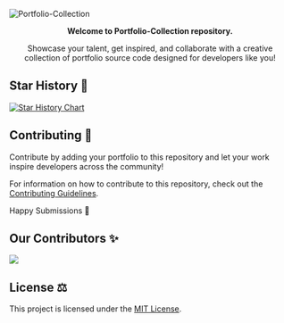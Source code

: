 ![Portfolio-Collection](https://socialify.git.ci/avinash201199/Portfolio-Collection/image?font=Jost&forks=1&issues=1&name=1&owner=1&stargazers=1&theme=Auto)
<div align="center">
<strong>Welcome to Portfolio-Collection repository.</strong>

Showcase your talent, get inspired, and collaborate with a creative collection of portfolio source code designed for developers like you!
</div>

## Star History 🌟
<a href="https://star-history.com/#avinash201199/Portfolio-Collection&Date">
 <picture>
   <source media="(prefers-color-scheme: dark)" srcset="https://api.star-history.com/svg?repos=avinash201199/Portfolio-Collection&type=Date&theme=dark" />
   <source media="(prefers-color-scheme: light)" srcset="https://api.star-history.com/svg?repos=avinash201199/Portfolio-Collection&type=Date" />
   <img alt="Star History Chart" src="https://api.star-history.com/svg?repos=avinash201199/Portfolio-Collection&type=Date" />
 </picture>
</a>

## Contributing 🤝
Contribute by adding your portfolio to this repository and let your work inspire developers across the community! 

For information on how to contribute to this repository, check out the [Contributing Guidelines](CONTRIBUTING.md).

Happy Submissions 🙂


## Our Contributors ✨
<a href="https://github.com/avinash201199/Portfolio-Collection/graphs/contributors">
  <img src="https://contrib.rocks/image?repo=avinash201199/Portfolio-Collection" />
</a>

## License ⚖
This project is licensed under the [MIT License](LICENSE).
